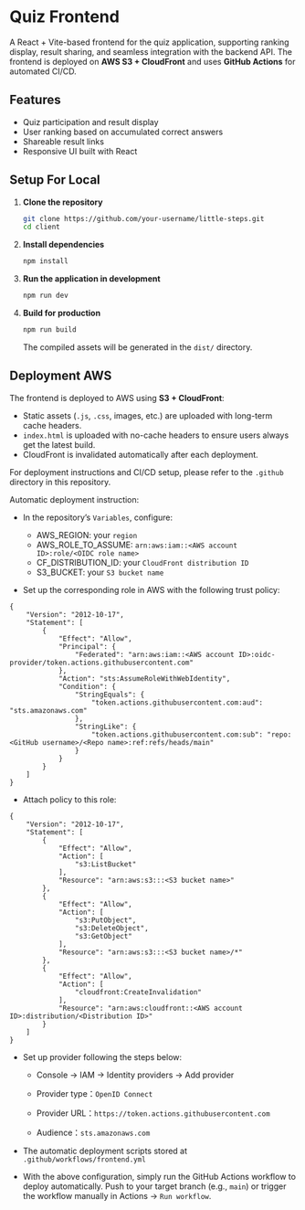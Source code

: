 # Quiz Frontend

A React + Vite-based frontend for the quiz application, supporting ranking display, result sharing, and seamless
integration with the backend API. The frontend is deployed on **AWS S3 + CloudFront** and uses **GitHub Actions** for
automated CI/CD.

## Features

- Quiz participation and result display
- User ranking based on accumulated correct answers
- Shareable result links
- Responsive UI built with React

## Setup For Local

1. **Clone the repository**
   ```bash
   git clone https://github.com/your-username/little-steps.git
   cd client

2. **Install dependencies**
   ```bash
   npm install
   ```
3. **Run the application in development**
   ```bash
   npm run dev
   ````

4. **Build for production**
   ```bash
   npm run build
   ```
   The compiled assets will be generated in the `dist/` directory.

## Deployment AWS
The frontend is deployed to AWS using **S3 + CloudFront**:

- Static assets (`.js`, `.css`, images, etc.) are uploaded with long-term cache headers.
- `index.html` is uploaded with no-cache headers to ensure users always get the latest build.
- CloudFront is invalidated automatically after each deployment.

For deployment instructions and CI/CD setup, please refer to the `.github` directory in this repository.

Automatic deployment instruction:

- In the repository’s `Variables`, configure:
    - AWS_REGION: your `region`
    - AWS_ROLE_TO_ASSUME: `arn:aws:iam::<AWS account ID>:role/<OIDC role name>`
    - CF_DISTRIBUTION_ID: your `CloudFront distribution ID`
    - S3_BUCKET: your `S3 bucket name`

- Set up the corresponding role in AWS with the following trust policy:
```aiignore
{
    "Version": "2012-10-17",
    "Statement": [
        {
            "Effect": "Allow",
            "Principal": {
                "Federated": "arn:aws:iam::<AWS account ID>:oidc-provider/token.actions.githubusercontent.com"
            },
            "Action": "sts:AssumeRoleWithWebIdentity",
            "Condition": {
                "StringEquals": {
                    "token.actions.githubusercontent.com:aud": "sts.amazonaws.com"
                },
                "StringLike": {
                    "token.actions.githubusercontent.com:sub": "repo:<GitHub username>/<Repo name>:ref:refs/heads/main"
                }
            }
        }
    ]
}
```

- Attach policy to this role:
```aiignore
{
    "Version": "2012-10-17",
    "Statement": [
        {
            "Effect": "Allow",
            "Action": [
                "s3:ListBucket"
            ],
            "Resource": "arn:aws:s3:::<S3 bucket name>"
        },
        {
            "Effect": "Allow",
            "Action": [
                "s3:PutObject",
                "s3:DeleteObject",
                "s3:GetObject"
            ],
            "Resource": "arn:aws:s3:::<S3 bucket name>/*"
        },
        {
            "Effect": "Allow",
            "Action": [
                "cloudfront:CreateInvalidation"
            ],
            "Resource": "arn:aws:cloudfront::<AWS account ID>:distribution/<Distribution ID>"
        }
    ]
}
```

- Set up provider following the steps below:
    - Console → IAM → Identity providers → Add provider

    - Provider type：`OpenID Connect`

    - Provider URL：`https://token.actions.githubusercontent.com`

    - Audience：`sts.amazonaws.com`

- The automatic deployment scripts stored at `.github/workflows/frontend.yml`
- With the above configuration, simply run the GitHub Actions workflow to deploy automatically.
  Push to your target branch (e.g., `main`) or trigger the workflow manually in Actions → `Run workflow`.
